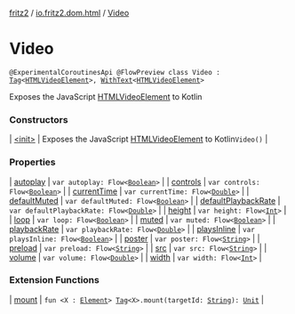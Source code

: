 [fritz2](../../index.md) / [io.fritz2.dom.html](../index.md) / [Video](./index.md)

# Video

`@ExperimentalCoroutinesApi @FlowPreview class Video : `[`Tag`](../../io.fritz2.dom/-tag/index.md)`<`[`HTMLVideoElement`](https://kotlinlang.org/api/latest/jvm/stdlib/org.w3c.dom/-h-t-m-l-video-element/index.html)`>, `[`WithText`](../../io.fritz2.dom/-with-text/index.md)`<`[`HTMLVideoElement`](https://kotlinlang.org/api/latest/jvm/stdlib/org.w3c.dom/-h-t-m-l-video-element/index.html)`>`

Exposes the JavaScript [HTMLVideoElement](https://developer.mozilla.org/en/docs/Web/API/HTMLVideoElement) to Kotlin

### Constructors

| [&lt;init&gt;](-init-.md) | Exposes the JavaScript [HTMLVideoElement](https://developer.mozilla.org/en/docs/Web/API/HTMLVideoElement) to Kotlin`Video()` |

### Properties

| [autoplay](autoplay.md) | `var autoplay: Flow<`[`Boolean`](https://kotlinlang.org/api/latest/jvm/stdlib/kotlin/-boolean/index.html)`>` |
| [controls](controls.md) | `var controls: Flow<`[`Boolean`](https://kotlinlang.org/api/latest/jvm/stdlib/kotlin/-boolean/index.html)`>` |
| [currentTime](current-time.md) | `var currentTime: Flow<`[`Double`](https://kotlinlang.org/api/latest/jvm/stdlib/kotlin/-double/index.html)`>` |
| [defaultMuted](default-muted.md) | `var defaultMuted: Flow<`[`Boolean`](https://kotlinlang.org/api/latest/jvm/stdlib/kotlin/-boolean/index.html)`>` |
| [defaultPlaybackRate](default-playback-rate.md) | `var defaultPlaybackRate: Flow<`[`Double`](https://kotlinlang.org/api/latest/jvm/stdlib/kotlin/-double/index.html)`>` |
| [height](height.md) | `var height: Flow<`[`Int`](https://kotlinlang.org/api/latest/jvm/stdlib/kotlin/-int/index.html)`>` |
| [loop](loop.md) | `var loop: Flow<`[`Boolean`](https://kotlinlang.org/api/latest/jvm/stdlib/kotlin/-boolean/index.html)`>` |
| [muted](muted.md) | `var muted: Flow<`[`Boolean`](https://kotlinlang.org/api/latest/jvm/stdlib/kotlin/-boolean/index.html)`>` |
| [playbackRate](playback-rate.md) | `var playbackRate: Flow<`[`Double`](https://kotlinlang.org/api/latest/jvm/stdlib/kotlin/-double/index.html)`>` |
| [playsInline](plays-inline.md) | `var playsInline: Flow<`[`Boolean`](https://kotlinlang.org/api/latest/jvm/stdlib/kotlin/-boolean/index.html)`>` |
| [poster](poster.md) | `var poster: Flow<`[`String`](https://kotlinlang.org/api/latest/jvm/stdlib/kotlin/-string/index.html)`>` |
| [preload](preload.md) | `var preload: Flow<`[`String`](https://kotlinlang.org/api/latest/jvm/stdlib/kotlin/-string/index.html)`>` |
| [src](src.md) | `var src: Flow<`[`String`](https://kotlinlang.org/api/latest/jvm/stdlib/kotlin/-string/index.html)`>` |
| [volume](volume.md) | `var volume: Flow<`[`Double`](https://kotlinlang.org/api/latest/jvm/stdlib/kotlin/-double/index.html)`>` |
| [width](width.md) | `var width: Flow<`[`Int`](https://kotlinlang.org/api/latest/jvm/stdlib/kotlin/-int/index.html)`>` |

### Extension Functions

| [mount](../../io.fritz2.dom/mount.md) | `fun <X : `[`Element`](https://kotlinlang.org/api/latest/jvm/stdlib/org.w3c.dom/-element/index.html)`> `[`Tag`](../../io.fritz2.dom/-tag/index.md)`<X>.mount(targetId: `[`String`](https://kotlinlang.org/api/latest/jvm/stdlib/kotlin/-string/index.html)`): `[`Unit`](https://kotlinlang.org/api/latest/jvm/stdlib/kotlin/-unit/index.html) |

